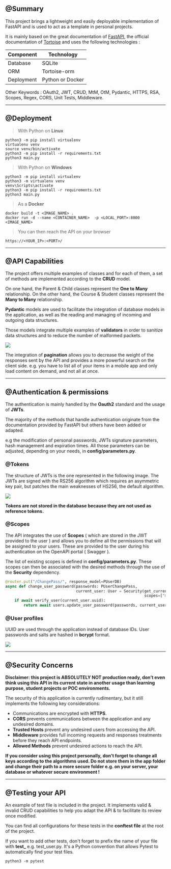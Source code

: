 ## @Summary

This project brings a lightweight and easily deployable implementation of FastAPI and is used to act as a template in personal projects.

It is mainly based on the great documentation of [FastAPI](https://fastapi.tiangolo.com/), the official documentation of [Tortoise](https://tortoise-orm.readthedocs.io/) and uses the following technologies :    

| Component  | Technology       |
| ---------- | ---------------- |
| Database   | SQLite           |
| ORM        | Tortoise-orm     |
| Deployment | Python or Docker |

Other Keywords : OAuth2, JWT, CRUD, MtM, OtM, Pydantic, HTTPS, RSA, Scopes, Regex, CORS, Unit Tests, Middleware.

---

## @Deployment

> With Python on **Linux**

    python3 -m pip install virtualenv
    virtualenv venv
    source venv/bin/activate
    python3 -m pip install -r requirements.txt
    python3 main.py

> With Python on **Windows**

    python3 -m pip install virtualenv
    python3 -m virtualenv venv
    venv\Scripts\activate
    python3 -m pip install -r requirements.txt
    python3 main.py

> As a **Docker**  


    docker build -t <IMAGE_NAME> .
    docker run -d --name <CONTAINER_NAME>  -p <LOCAL_PORT>:8000 <IMAGE_NAME>

> You can then reach the API on your browser

    https://<YOUR_IP>:<PORT>/

---

## @API Capabilities

The project offers multiple examples of classes and for each of them, a set of methods are implemented according to the **CRUD** model. 

On one hand, the Parent & Child classes represent the **One to Many** relationship.
On the other hand, the Course & Student classes represent the **Many to Many** relationship.

**Pydantic** models are used to facilitate the integration of database models in the application, as well as the reading and managing of incoming and outgoing data structures. 

Those models integrate multiple examples of **validators** in order to sanitize data structures and to reduce the number of malformed packets.

![](images/models.png)


The integration of **pagination** allows you to decrease the weight of the responses sent by the API and provides a more powerful search on the client side. 
e.g. you have to list all of your items in a mobile app and only load content on demand, and not all at once.

---

## @Authentication & permissions

The authentication is mainly handled by the **Oauth2** standard and the usage of **JWTs**.

The majority of the methods that handle authentication originate from the documentation provided by FastAPI but others have been added or adapted.

e.g the modification of personal passwords, JWTs signature parameters, hash management and expiration times.
All those parameters can be adjusted, depending on your needs, in **config/parameters.py**.

### @Tokens

The structure of JWTs is the one represented in the following image.
The JWTs are signed with the RS256 algorithm which requires an asymmetric key pair, but patches the main weaknesses of HS256, the default algorithm.

![](images/jwt.png)

**Tokens are not stored in the database because they are not used as reference tokens.**

### @Scopes

The API integrates the use of **Scopes** ( which are stored in the JWT provided to the user ) and allows you to define all the permissions that will be assigned to your users. These are provided to the user during his authentication on the OpenAPI portal ( Swagger ).

The list of existing scopes is defined in **config/parameters.py**. These scopes can then be associated with the desired methods through the use of the **Security** dependency.

```py
@router.put("/ChangePass/", response_model=PUserDB)
async def change_user_password(passwords: PUserChangePass,
                               current_user: User = Security(get_current_active_user, 
                                                             scopes=["me"])) -> User:
    if await verify_user(current_user.uuid):
        return await users.update_user_password(passwords, current_user.uuid)
```

### @User profiles

UUID are used through the application instead of database IDs.
User passwords and salts are hashed in **bcrypt** format.

![](images/userprofile.png)

---

## @Security Concerns

**Disclaimer: this project is ABSOLUTELY NOT production ready, don’t even think using this API in its current state in another usage than learning purpose, student projects or POC environments.**

The security of this application is currently rudimentary, but it still implements the following key considerations:


- Communications are encrypted with **HTTPS**.
- **CORS** prevents communications between the application and any undesired domains.
- **Trusted Hosts** prevent any undesired users from accessing the API.
- **Middleware** provides full incoming requests and responses treatments before they reach API endpoints. 
- **Allowed Methods** prevent undesired actions to reach the API. 
  
**If you consider using this project personally, don’t forget to change all keys according to the algorithms used. Do not store them in the app folder and change their path to a more secure folder e.g. on your server, your database or whatever secure environment !**

---

## @Testing your API

An example of test file is included in the project. It implements valid & invalid CRUD capabilities to help you adapt the API & to facilitate its review once modified.

You can find all configurations for these tests in the **conftest file** at the root of the project. 

If you want to add other tests, don't forget to prefix the name of your file with **test_** e.g. test_user.py. It's a Python convention that allows Pytest to automatically find your test files.


    python3 -m pytest
